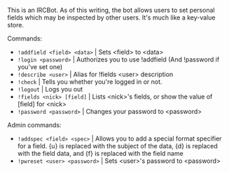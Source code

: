 This is an IRCBot. As of this writing, the bot allows users to set personal fields which may be inspected by other users. It's much like a key-value store.

Commands:
* `!addfield <field> <data>` | Sets \<field\> to \<data\>
* `!login <password>` | Authorizes you to use !addfield (And !password if you've set one)
* `!describe <user>` | Alias for !fields \<user\> description
* `!check` | Tells you whether you're logged in or not.
* `!logout` | Logs you out
* `!fields <nick> [field]` | Lists \<nick\>'s fields, or show the value of [field] for \<nick\>
* `!password <password>` | Changes your password to \<password\>

Admin commands:
* `!addspec <field> <spec>` | Allows you to add a special format specifier for a field. {u} is replaced with the subject of the data, {d} is replaced with the field data, and {f} is replaced with the field name
* `!pwreset <user> <password>` | Sets \<user\>'s password to \<password\>
